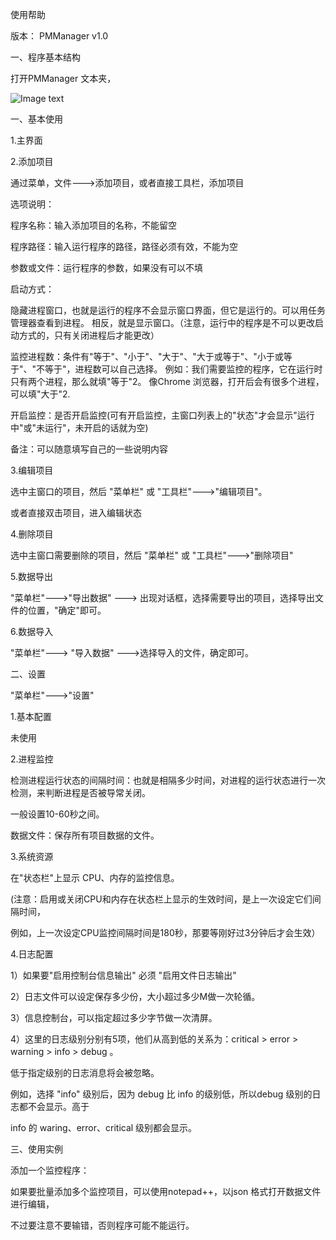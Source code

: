 使用帮助

 

版本： PMManager v1.0 

一、程序基本结构

打开PMManager 文本夹，


![Image text](http://github.com/avyou/PMManager/raw/master/doc_img/s1.jpg)

 

一、基本使用

1.主界面



2.添加项目

通过菜单，文件--->添加项目，或者直接工具栏，添加项目



选项说明：

程序名称：输入添加项目的名称，不能留空

程序路径：输入运行程序的路径，路径必须有效，不能为空

参数或文件：运行程序的参数，如果没有可以不填


启动方式：

隐藏进程窗口，也就是运行的程序不会显示窗口界面，但它是运行的。可以用任务管理器查看到进程。
 相反，就是显示窗口。（注意，运行中的程序是不可以更改启动方式的，只有关闭进程后才能更改）


监控进程数：条件有"等于"、"小于"、"大于"、"大于或等于"、"小于或等于"、"不等于"，进程数可以自己选择。
 例如：我们需要监控的程序，它在运行时只有两个进程，那么就填"等于"2。
 像Chrome 浏览器，打开后会有很多个进程，可以填"大于"2.


开启监控：是否开启监控(可有开启监控，主窗口列表上的"状态"才会显示"运行中"或"未运行"，未开启的话就为空)


备注：可以随意填写自己的一些说明内容

 

3.编辑项目

选中主窗口的项目，然后 "菜单栏" 或 "工具栏"--->"编辑项目"。

或者直接双击项目，进入编辑状态

4.删除项目

选中主窗口需要删除的项目，然后 "菜单栏" 或 "工具栏"--->"删除项目"

5.数据导出

"菜单栏"--->"导出数据" ---> 出现对话框，选择需要导出的项目，选择导出文件的位置，"确定"即可。



6.数据导入

"菜单栏"---> "导入数据" --->选择导入的文件，确定即可。

二、设置

"菜单栏"--->"设置"

1.基本配置

未使用

2.进程监控

检测进程运行状态的间隔时间：也就是相隔多少时间，对进程的运行状态进行一次检测，来判断进程是否被导常关闭。

一般设置10-60秒之间。

数据文件：保存所有项目数据的文件。



3.系统资源

在"状态栏"上显示 CPU、内存的监控信息。

(注意：启用或关闭CPU和内存在状态栏上显示的生效时间，是上一次设定它们间隔时间，

例如，上一次设定CPU监控间隔时间是180秒，那要等刚好过3分钟后才会生效）



4.日志配置

1）如果要"启用控制台信息输出" 必须 "启用文件日志输出"

2）日志文件可以设定保存多少份，大小超过多少M做一次轮循。

3）信息控制台，可以指定超过多少字节做一次清屏。

4）这里的日志级别分别有5项，他们从高到低的关系为：critical > error > warning > info > debug 。

低于指定级别的日志消息将会被忽略。

例如，选择 "info" 级别后，因为 debug 比 info 的级别低，所以debug 级别的日志都不会显示。高于

info 的 waring、error、critical 级别都会显示。



 

三、使用实例

添加一个监控程序：





 

如果要批量添加多个监控项目，可以使用notepad++，以json 格式打开数据文件进行编辑，

不过要注意不要输错，否则程序可能不能运行。

 

 

